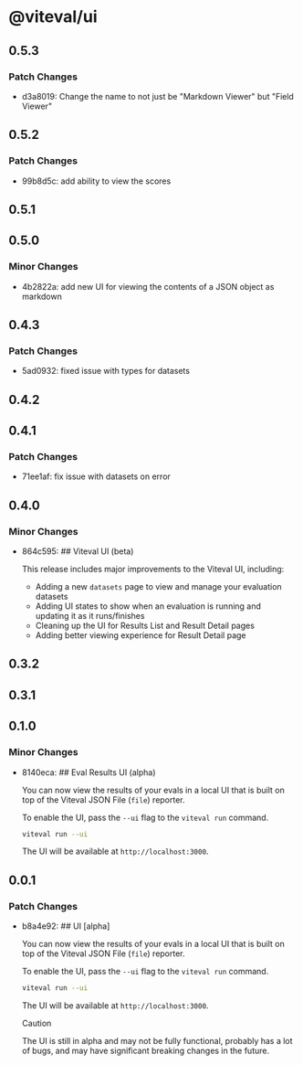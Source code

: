 # @viteval/ui

## 0.5.3

### Patch Changes

- d3a8019: Change the name to not just be "Markdown Viewer" but "Field Viewer"

## 0.5.2

### Patch Changes

- 99b8d5c: add ability to view the scores

## 0.5.1

## 0.5.0

### Minor Changes

- 4b2822a: add new UI for viewing the contents of a JSON object as markdown

## 0.4.3

### Patch Changes

- 5ad0932: fixed issue with types for datasets

## 0.4.2

## 0.4.1

### Patch Changes

- 71ee1af: fix issue with datasets on error

## 0.4.0

### Minor Changes

- 864c595: ## Viteval UI (beta)

  This release includes major improvements to the Viteval UI, including:
  - Adding a new `datasets` page to view and manage your evaluation datasets
  - Adding UI states to show when an evaluation is running and updating it as it runs/finishes
  - Cleaning up the UI for Results List and Result Detail pages
  - Adding better viewing experience for Result Detail page

## 0.3.2

## 0.3.1

## 0.1.0

### Minor Changes

- 8140eca: ## Eval Results UI (alpha)

  You can now view the results of your evals in a local UI that is built on top of the Viteval JSON File (`file`) reporter.

  To enable the UI, pass the `--ui` flag to the `viteval run` command.

  ```sh
  viteval run --ui
  ```

  The UI will be available at `http://localhost:3000`.

## 0.0.1

### Patch Changes

- b8a4e92: ## UI [alpha]

  You can now view the results of your evals in a local UI that is built on top of the Viteval JSON File (`file`) reporter.

  To enable the UI, pass the `--ui` flag to the `viteval run` command.

  ```sh
  viteval run --ui
  ```

  The UI will be available at `http://localhost:3000`.

  > [!CAUTION]
  > The UI is still in alpha and may not be fully functional, probably has a lot of bugs, and may have significant breaking changes in the future.

